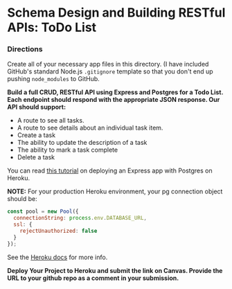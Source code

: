 # Schema Design and Building RESTful APIs: ToDo List

### Directions
Create all of your necessary app files in this directory. (I have included GitHub's standard Node.js `.gitignore` template so that you don't end up pushing `node_modules` to GitHub. 

**Build a full CRUD, RESTful API using Express and Postgres for a Todo List. Each endpoint should respond with the appropriate JSON response. Our API should support:**

   - A route to see all tasks.
   - A route to see details about an individual task item.
   - Create a task
   - The ability to update the description of a task 
   - The ability to mark a task complete
   - Delete a task 
   
You can read [this tutorial](https://www.taniarascia.com/node-express-postgresql-heroku/) on deploying an Express app with Postgres on Heroku. 

**NOTE:** For your production Heroku environment, your pg connection object should be:

```js
const pool = new Pool({
  connectionString: process.env.DATABASE_URL,
  ssl: {
    rejectUnauthorized: false
  }
});
```
See the [Heroku docs](https://devcenter.heroku.com/articles/getting-started-with-nodejs?singlepage=true#provision-a-database) for more info.

**Deploy Your Project to Heroku and submit the link on Canvas. Provide the URL to your github repo as a comment in your submission.**


